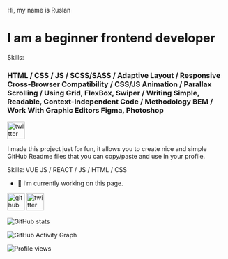  Hi, my name is Ruslan
#   I am a beginner frontend developer 







Skills: 
 ### HTML / CSS / JS / SCSS/SASS / Adaptive Layout / Responsive  Cross-Browser Compatibility / CSS/JS Animation / Parallax Scrolling / Using Grid, FlexBox, Swiper / Writing Simple, Readable, Context-Independent Code / Methodology BEM / Work With Graphic Editors Figma, Photoshop




[<img src='https://cdn.jsdelivr.net/npm/simple-icons@3.0.1/icons/twitter.svg' alt='twitter' height='40'>](https://twitter.com/https://twitter.com/ruslanchikbest)  




I made this project just for fun, it allows you to create nice and simple GitHub Readme files that you can copy/paste and use in your profile.

Skills: VUE JS / REACT / JS / HTML / CSS

- 🔭 I’m currently working on this page. 


[<img src='https://cdn.jsdelivr.net/npm/simple-icons@3.0.1/icons/github.svg' alt='github' height='40'>](https://github.com/Rusik-best86)  [<img src='https://cdn.jsdelivr.net/npm/simple-icons@3.0.1/icons/twitter.svg' alt='twitter' height='40'>](https://twitter.com/https://twitter.com/ruslanchikbest)  

![GitHub stats](https://github-readme-stats.vercel.app/api?username=Rusik-best86&show_icons=true)  

![GitHub Activity Graph](https://activity-graph.herokuapp.com/graph?username=Rusik-best86)  

![Profile views](https://gpvc.arturio.dev/Rusik-best86)  

